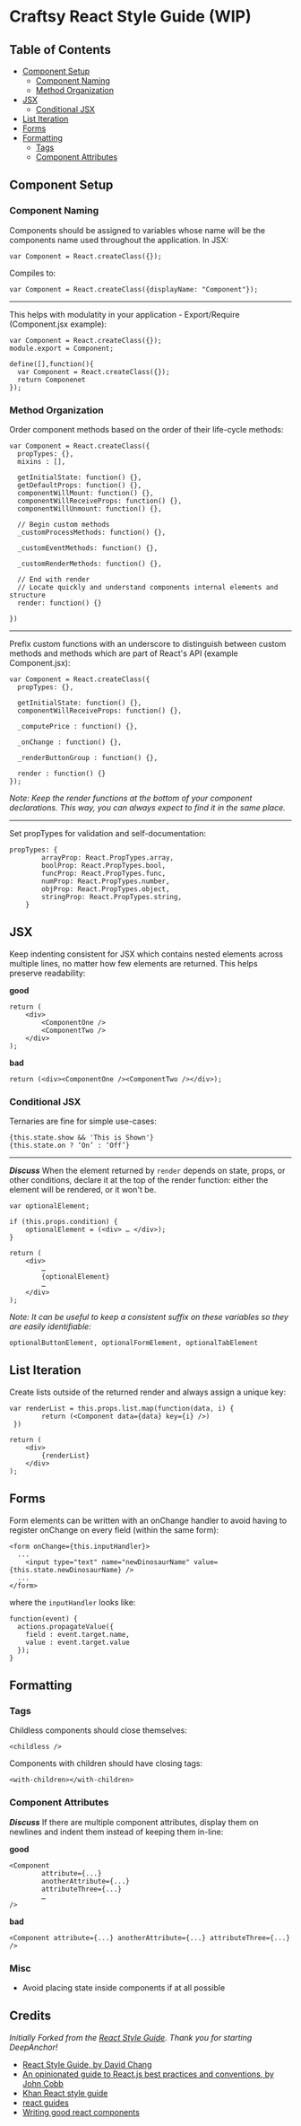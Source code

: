 # Craftsy React Style Guide (WIP)

## Table of Contents

* [Component Setup](#component-setup)
  * [Component Naming](#component-naming)
  * [Method Organization](#method-organization)
* [JSX](#jsx)
  * [Conditional JSX](#conditional-jsx)
* [List Iteration](#list-iteration)
* [Forms](#forms)
* [Formatting](#formatting)
  * [Tags](#tags)
  * [Component Attributes](#component-attributes)

## Component Setup

### Component Naming

Components should be assigned to variables whose name will be the components name used throughout the application.
In JSX:
```
var Component = React.createClass({});
```
Compiles to:
```
var Component = React.createClass({displayName: "Component"});
```
___

This helps with modulatity in your application - Export/Require (Component.jsx example):
```
var Component = React.createClass({});
module.export = Component;
```
```
define([],function(){
  var Component = React.createClass({});
  return Componenet
});
```

### Method Organization

Order component methods based on the order of their life-cycle methods:
```
var Component = React.createClass({
  propTypes: {},
  mixins : [],

  getInitialState: function() {},
  getDefaultProps: function() {},
  componentWillMount: function() {},
  componentWillReceiveProps: function() {},
  componentWillUnmount: function() {},

  // Begin custom methods
  _customProcessMethods: function() {},
 
  _customEventMethods: function() {},
 
  _customRenderMethods: function() {},

  // End with render
  // Locate quickly and understand components internal elements and structure
  render: function() {}

})
```
___

Prefix custom functions with an underscore to distinguish between custom methods and methods which are part of React's API (example Component.jsx):  
```
var Component = React.createClass({
  propTypes: {},
  
  getInitialState: function() {},
  componentWillReceiveProps: function() {},
  
  _computePrice : function() {},
  
  _onChange : function() {},
  
  _renderButtonGroup : function() {},
  
  render : function() {}
});

```

*Note:
Keep the render functions at the bottom of your component declarations. This way, you can always expect to find it in the same place.*

___

Set propTypes for validation and self-documentation:
```
propTypes: {
        arrayProp: React.PropTypes.array,
        boolProp: React.PropTypes.bool,
        funcProp: React.PropTypes.func,
        numProp: React.PropTypes.number,
        objProp: React.PropTypes.object,
        stringProp: React.PropTypes.string,
    }
```

## JSX

Keep indenting consistent for JSX which contains nested elements across multiple lines, no matter how few elements are returned. This helps preserve readability:

**good**
```
return (
    <div>
        <ComponentOne />
        <ComponentTwo />
    </div>
);
```
**bad**
```
return (<div><ComponentOne /><ComponentTwo /></div>);
```
### Conditional JSX

Ternaries are fine for simple use-cases:
```
{this.state.show && 'This is Shown'}
{this.state.on ? ‘On’ : ‘Off’}

```
___

***Discuss***
When the element returned by `render` depends on state, props, or other conditions, declare it at the top of the render function: 
either the element will be rendered, or it won't be.

```
var optionalElement;

if (this.props.condition) {
    optionalElement = (<div> … </div>);
}

return (
    <div>
        …
        {optionalElement}
        …
    </div>
);

```

*Note: It can be useful to keep a consistent suffix on these variables so they are easily identifiable:*

```
optionalButtonElement, optionalFormElement, optionalTabElement
```

## List Iteration

Create lists outside of the returned render and always assign a unique key:

```
var renderList = this.props.list.map(function(data, i) {
        return (<Component data={data} key={i} />)
 })

return (
    <div>
        {renderList}
    </div>
);
```

## Forms

Form elements can be written with an onChange handler to avoid having to register onChange on every field (within the same form):

```
<form onChange={this.inputHandler}>  
  ...
    <input type="text" name="newDinosaurName" value={this.state.newDinosaurName} />
  ...
</form>  
```
where the `inputHandler` looks like:
```
function(event) {  
  actions.propagateValue({
    field : event.target.name,
    value : event.target.value
  });
}
```




## Formatting

### Tags

Childless components should close themselves:
```
<childless />
```  

Components with children should have closing tags:
```
<with-children></with-children>
```

### Component Attributes

***Discuss***
If there are multiple component attributes, display them on newlines and indent them instead of keeping them in-line: 

**good**
```
<Component
        attribute={...}
        anotherAttribute={...}
        attributeThree={...}
        …
/>
```
**bad**
```
<Component attribute={...} anotherAttribute={...} attributeThree={...} />
```

### Misc

* Avoid placing state inside components if at all possible


## Credits

*Initially Forked from the [React Style Guide](https://github.com/DeepAnchor/react-style-guide). Thank you for starting DeepAnchor!*

* [React Style Guide, by David Chang](https://reactjsnews.com/react-style-guide-patterns-i-like/)  
* [An opinionated guide to React.js best practices and conventions, by John Cobb](http://web-design-weekly.com/2015/01/29/opinionated-guide-react-js-best-practices-conventions/)  
* [Khan React style guide](https://github.com/Khan/style-guides)  
* [react guides](http://facebook.github.io/react/docs/getting-started.html)
* [Writing good react components](http://blog.whn.se/post/69621609605/writing-good-react-components)
